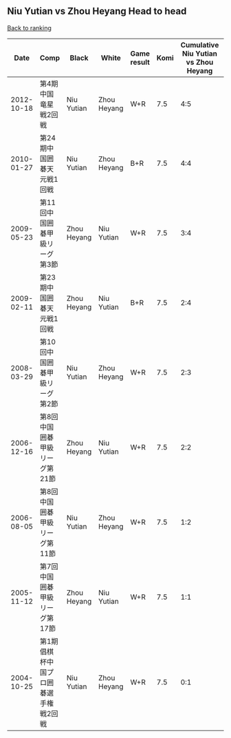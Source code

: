 ## Niu Yutian vs Zhou Heyang Head to head

[Back to ranking](../../index.md)




| **Date** | **Comp** | **Black** | **White** | **Game result** | **Komi** | **Cumulative Niu Yutian vs Zhou Heyang** | **Niu Yutian streak** | **Zhou Heyang streak** | 
| --- | --- | --- | --- | --- | --- | --- | --- | --- |
| 2012-10-18 | 第4期中国竜星戦2回戦 | Niu Yutian | Zhou Heyang | W+R | 7.5 | 4:5 | 0 | 1 | 
| 2010-01-27 | 第24期中国囲碁天元戦1回戦 | Niu Yutian | Zhou Heyang | B+R | 7.5 | 4:4 | 2 | 0 | 
| 2009-05-23 | 第11回中国囲碁甲級リーグ第3節 | Zhou Heyang | Niu Yutian | W+R | 7.5 | 3:4 | 1 | 0 | 
| 2009-02-11 | 第23期中国囲碁天元戦1回戦 | Zhou Heyang | Niu Yutian | B+R | 7.5 | 2:4 | 0 | 2 | 
| 2008-03-29 | 第10回中国囲碁甲級リーグ第2節 | Niu Yutian | Zhou Heyang | W+R | 7.5 | 2:3 | 0 | 1 | 
| 2006-12-16 | 第8回中国囲碁甲級リーグ第21節 | Zhou Heyang | Niu Yutian | W+R | 7.5 | 2:2 | 1 | 0 | 
| 2006-08-05 | 第8回中国囲碁甲級リーグ第11節 | Niu Yutian | Zhou Heyang | W+R | 7.5 | 1:2 | 0 | 1 | 
| 2005-11-12 | 第7回中国囲碁甲級リーグ第17節 | Zhou Heyang | Niu Yutian | W+R | 7.5 | 1:1 | 1 | 0 | 
| 2004-10-25 | 第1期倡棋杯中国プロ囲碁選手権戦2回戦 | Niu Yutian | Zhou Heyang | W+R | 7.5 | 0:1 | 0 | 1 |




